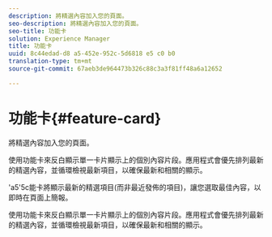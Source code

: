 ```yaml
---
description: 將精選內容加入您的頁面。
seo-description: 將精選內容加入您的頁面。
seo-title: 功能卡
solution: Experience Manager
title: 功能卡
uuid: 8c44edad-d8 a5-452e-952c-5d6818 e5 c0 b0
translation-type: tm+mt
source-git-commit: 67aeb3de964473b326c88c3a3f81ff48a6a12652

---
```



# 功能卡{#feature-card}

將精選內容加入您的頁面。

使用功能卡來反白顯示單一卡片顯示上的個別內容片段。應用程式會優先排列最新的精選內容，並循環檢視最新項目，以確保最新和相關的顯示。

\'a5\'5c能卡將顯示最新的精選項目(而非最近發佈的項目)，讓您選取最佳內容，以即時在頁面上簡報。

使用功能卡來反白顯示單一卡片顯示上的個別內容片段。應用程式會優先排列最新的精選內容，並循環檢視最新項目，以確保最新和相關的顯示。
